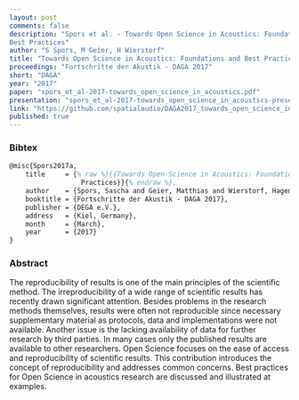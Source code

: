 ```yaml
---
layout: post
comments: false
description: "Spors et al. - Towards Open Science in Acoustics: Foundations and
Best Practices"
author: "S Spors, M Geier, H Wierstorf"
title: "Towards Open Science in Acoustics: Foundations and Best Practices"
proceedings: "Fortschritte der Akustik - DAGA 2017"
short: "DAGA"
year: "2017"
paper: "spors_et_al-2017-towards_open_science_in_acoustics.pdf"
presentation: "spors_et_al-2017-towards_open_science_in_acoustics-presentation.pdf"
link: "https://github.com/spatialaudio/DAGA2017_towards_open_science_in_acoustics"
published: true
---
```


### Bibtex

```latex
@misc{Spors2017a,
    title     = {% raw %}{{Towards Open Science in Acoustics: Foundations and Best
                  Practices}}{% endraw %},
    author    = {Spors, Sascha and Geier, Matthias and Wierstorf, Hagen},
    booktitle = {Fortschritte der Akustik - DAGA 2017},
    publisher = {DEGA e.V.},
    address   = {Kiel, Germany},
    month     = {March},
    year      = {2017}
}
```

### Abstract

The reproducibility of results is one of the main principles of the scientific
method. The irreproducibility of a wide range of scientific results has recently
drawn significant attention. Besides problems in the research methods
themselves, results were often not reproducible since necessary supplementary
material as protocols, data and implementations were not available. Another
issue is the lacking availability of data for further research by third parties.
In many cases only the published results are available to other researchers.
Open Science focuses on the ease of access and reproducibility of scientific
results. This contribution introduces the concept of reproducibility and
addresses common concerns. Best practices for Open Science in acoustics research
are discussed and illustrated at examples.
